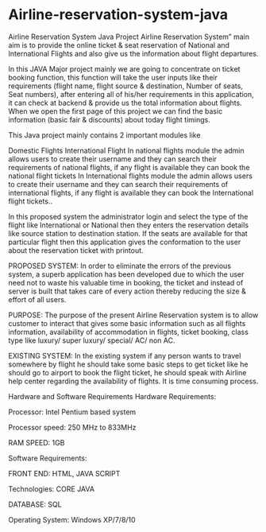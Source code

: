 # Airline-reservation-system-java

Airline Reservation System Java Project
Airline Reservation System” main aim is to provide the online ticket & seat reservation of National and International Flights and also give us the information about flight departures.

In this JAVA Major project mainly we are going to concentrate on ticket booking function, this function will take the user inputs like their requirements (flight name, flight source & destination, Number of seats, Seat numbers), after entering all of his/her requirements in this application, it can check at backend & provide us the total information about flights. When we open the first page of this project we can find the basic information (basic fair & discounts) about today flight timings.

This Java project mainly contains 2 important modules like

Domestic Flights
International Flight
In national flights module the admin allows users to create their username and they can search their requirements of national flights, if any flight is available they can book the national flight tickets In International flights module the admin allows users to create their username and they can search their requirements of international flights, if any flight is available they can book the International flight tickets..

In this proposed system the administrator login and select the type of the flight like International or National then they enters the reservation details like source station to destination station. If the seats are available for that particular flight then this application gives the conformation to the user about the reservation ticket with printout.

PROPOSED SYSTEM:
In order to eliminate the errors of the previous system, a superb application has been developed due to which the user need not to waste his valuable time in booking, the ticket and instead of server is built that takes care of every action thereby reducing the size &  effort of all users.

PURPOSE: 
                  The purpose of the present Airline Reservation system is to allow customer to interact that gives some basic information such as all  flights information, availability of accommodation in flights, ticket booking, class type like luxury/ super luxury/ special/ AC/ non AC. 

EXISTING SYSTEM:
In the existing system if any person wants to travel somewhere by flight he should take some basic steps to get ticket like he should go to airport to book the flight ticket, he should speak with Airline help center regarding the availability of flights. It is time consuming process.

Hardware and Software Requirements 
Hardware Requirements: 

Processor: Intel Pentium based system

Processor speed:  250 MHz to 833MHz

RAM SPEED:  1GB 

Software Requirements: 

FRONT END: HTML, JAVA SCRIPT

Technologies: CORE JAVA

DATABASE: SQL

Operating System: Windows XP/7/8/10
